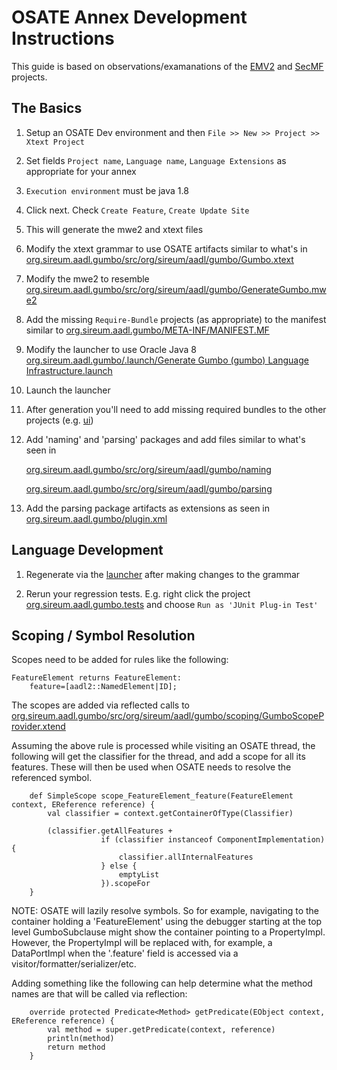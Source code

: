 # OSATE Annex Development Instructions

This guide is based on observations/examanations of the 
[EMV2](https://github.com/osate/osate2/tree/master/emv2) and 
[SecMF](https://github.com/sireum/aadl-security) projects.

## The Basics
1. Setup an OSATE Dev environment and then ``File >> New >> Project >> Xtext Project ``

1. Set fields ``Project name``, ``Language name``, ``Language Extensions`` as appropriate for your annex

1. ``Execution environment`` must be java 1.8

1. Click next.  Check ``Create Feature``, ``Create Update Site``

1. This will generate the mwe2 and xtext files 

1. Modify the xtext grammar to use OSATE artifacts similar to what's in [org.sireum.aadl.gumbo/src/org/sireum/aadl/gumbo/Gumbo.xtext](org.sireum.aadl.gumbo/src/org/sireum/aadl/gumbo/Gumbo.xtext)

1. Modify the mwe2 to resemble [org.sireum.aadl.gumbo/src/org/sireum/aadl/gumbo/GenerateGumbo.mwe2](org.sireum.aadl.gumbo/src/org/sireum/aadl/gumbo/GenerateGumbo.mwe2)

1. Add the missing ``Require-Bundle`` projects (as appropriate) to the manifest similar to [org.sireum.aadl.gumbo/META-INF/MANIFEST.MF](org.sireum.aadl.gumbo/META-INF/MANIFEST.MF)

1. Modify the launcher to use Oracle Java 8 [org.sireum.aadl.gumbo/.launch/Generate Gumbo (gumbo) Language Infrastructure.launch](org.sireum.aadl.gumbo/.launch/Generate%20Gumbo%20(gumbo)%20Language%20Infrastructure.launch)

1. Launch the launcher

1. After generation you'll need to add missing required bundles to the other projects (e.g. [ui](org.sireum.aadl.gumbo.ui/META-INF/MANIFEST.MF))

1. Add 'naming' and 'parsing' packages and add files similar to what's seen in

    [org.sireum.aadl.gumbo/src/org/sireum/aadl/gumbo/naming](org.sireum.aadl.gumbo/src/org/sireum/aadl/gumbo/naming)

    [org.sireum.aadl.gumbo/src/org/sireum/aadl/gumbo/parsing](org.sireum.aadl.gumbo/src/org/sireum/aadl/gumbo/parsing)

1. Add the parsing package artifacts as extensions as seen in [org.sireum.aadl.gumbo/plugin.xml](org.sireum.aadl.gumbo/plugin.xml)

## Language Development

1. Regenerate via the [launcher](org.sireum.aadl.gumbo/.launch/Generate%20Gumbo%20(gumbo)%20Language%20Infrastructure.launch) after making changes to the grammar

1. Rerun your regression tests.  E.g. right click the project [org.sireum.aadl.gumbo.tests](org.sireum.aadl.gumbo.tests) and choose ``Run as 'JUnit Plug-in Test'``
  
## Scoping / Symbol Resolution

Scopes need to be added for rules like the following:

```
FeatureElement returns FeatureElement:
	feature=[aadl2::NamedElement|ID];
 ```

The scopes are added via reflected calls to [org.sireum.aadl.gumbo/src/org/sireum/aadl/gumbo/scoping/GumboScopeProvider.xtend](org.sireum.aadl.gumbo/src/org/sireum/aadl/gumbo/scoping/GumboScopeProvider.xtend)

Assuming the above rule is processed while visiting an OSATE thread, the following will get the classifier for the thread, and add a scope for all its features.  These will then be used when OSATE needs to resolve the referenced symbol.

```
	def SimpleScope scope_FeatureElement_feature(FeatureElement context, EReference reference) {
		val classifier = context.getContainerOfType(Classifier)
						
		(classifier.getAllFeatures +
					if (classifier instanceof ComponentImplementation) {
						classifier.allInternalFeatures
					} else {
						emptyList
					}).scopeFor
	}
```

NOTE: OSATE will lazily resolve symbols.  So for example, navigating to the container holding a 'FeatureElement' using the debugger starting at the top level GumboSubclause might show the container pointing to a PropertyImpl.  However, the PropertyImpl will be
replaced with, for example, a DataPortImpl when the '.feature' field is accessed via a visitor/formatter/serializer/etc.

Adding something like the following can help determine what the method names are that will be called via reflection:

```
	override protected Predicate<Method> getPredicate(EObject context, EReference reference) {
		val method = super.getPredicate(context, reference)
		println(method)  
		return method
	}
```
